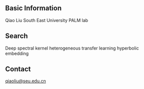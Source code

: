## Basic Information

Qiao Liu
South East University
PALM lab

## Search

Deep spectral kernel
heterogeneous transfer learning
hyperbolic embedding

## Contact
 qiaoliu@seu.edu.cn
